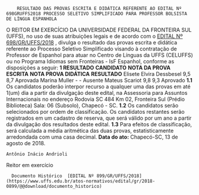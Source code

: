         RESULTADO DAS PROVAS ESCRITA E DIDÁTICA REFERENTE AO EDITAL Nº 698GRUFFS2018 PROCESSO SELETIVO SIMPLIFICADO PARA PROFESSOR BOLSISTA DE LÍNGUA ESPANHOLA  

 O REITOR EM EXERCÍCIO DA UNIVERSIDADE FEDERAL DA FRONTEIRA SUL (UFFS), no uso de suas atribuições legais e de acordo com o [EDITAL Nº 698/GR/UFFS/2018](https://www.uffs.edu.br/atos-normativos/edital/gr/2018-0698)  , divulga o resultado das provas escrita e didática referente ao Processo Seletivo Simplificado visando à contratação de Professor de Espanhol para atuar no Centro de Línguas da UFFS (CELUFFS) ou no Programa Idiomas sem Fronteiras - IsF Espanhol, conforme as disposições a seguir:  **1 RESULTADO**      **CANDIDATO**    **NOTA DA PROVA ESCRITA**    **NOTA PROVA DIDÁTICA**    **RESULTADO**      Elisete Elvira Dessbesel   9,5   8,7   Aprovada     Marina Muller   -   -   Ausente     Mateus Scariot   9,8   9,3   Aprovado     **1.1** Os candidatos poderão interpor recurso a qualquer uma das provas em até 1(um) dia a partir da divulgação deste edital, na Assessoria para Assuntos Internacionais no endereço Rodovia SC 484 Km 02, Fronteira Sul (Prédio Biblioteca) Sala: 06 (Subsolo), Chapecó - SC. **1.2** Os candidatos serão selecionados por ordem de classificação. Os candidatos restantes serão registrados em um cadastro de reserva, que será válido por um ano a partir da divulgação dos resultados deste edital. **1.3** Para efeitos de classificação, será calculada a média aritmética das duas provas, estatisticamente arredondada com uma casa decimal.      **Data do ato:** Chapecó-SC, 13 de agosto de 2018.   
 

    Antônio Inácio Andrioli   
 Reitor em exercício 

      Documento Histórico  [EDITAL Nº 899/GR/UFFS/2018](https://www.uffs.edu.br/atos-normativos/edital/gr/2018-0899/@@download/documento_historico)     
      